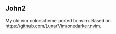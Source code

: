 ## John2

My old vim colorscheme ported to nvim. Based on
https://github.com/LunarVim/onedarker.nvim.
